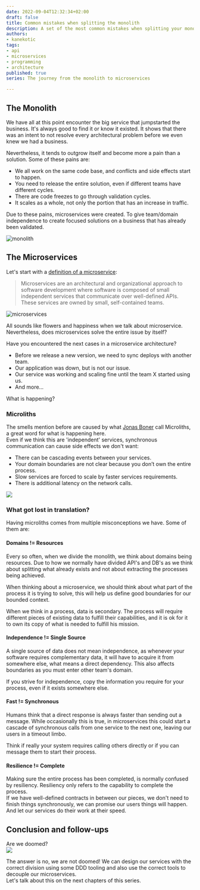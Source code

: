```yaml
---
date: 2022-09-04T12:32:34+02:00
draft: false
title: Common mistakes when splitting the monolith
description: A set of the most common mistakes when splitting your monolith into microservices
authors:
- kanekotic
tags:
- api
- microservices
- programming
- architecture
published: true
series: The journey from the monolith to microservices

---
```

## The Monolith

We have all at this point encounter the big service that jumpstarted the business. It's always good to find it or know it existed. It shows that there was an intent to not resolve every architectural problem before we even knew we had a business.

Nevertheless, it tends to outgrow itself and become more a pain than a solution. Some of these pains are:

* We all work on the same code base, and conflicts and side effects start to happen.
* You need to release the entire solution, even if different teams have different cycles.
* There are code freezes to go through validation cycles.
* It scales as a whole, not only the portion that has an increase in traffic.

Due to these pains, microservices were created. To give team/domain independence to create focused solutions on a business that has already been validated.

![monolith](https://user-images.githubusercontent.com/3071208/188307798-0e34ade4-a102-4aef-bff4-73eebc4bb358.JPG)

## The Microservices

Let's start with a [definition of a microservice](https://aws.amazon.com/microservices/):

> Microservices are an architectural and organizational approach to software development where software is composed of small independent services that communicate over well-defined APIs. These services are owned by small, self-contained teams.

![microservices](https://user-images.githubusercontent.com/3071208/188307797-7c30c8cb-bff7-4755-822b-7cf469cba372.JPG)

All sounds like flowers and happiness when we talk about microservice. Nevertheless, does microservices solve the entire issue by itself?

Have you encountered the next cases in a microservice architecture?

* Before we release a new version, we need to sync deploys with another team.
* Our application was down, but is not our issue.
* Our service was working and scaling fine until the team X started using us.
* And more…

What is happening?

### Microliths

The smells mention before are caused by what [Jonas Boner](http://jonasboner.com/) call Microliths, a great word for what is happening here.  
Even if we think this are 'independent' services, synchronous communication can cause side effects we don't want:

* There can be cascading events between your services.
* Your domain boundaries are not clear because you don’t own the entire process.
* Slow services are forced to scale by faster services requirements.
* There is additional latency on the network calls.

![](https://microlithalternatives.kanekotic.com/images/microliths.jpg)

### What got lost in translation?

Having microliths comes from multiple misconceptions we have. Some of them are:

#### Domains != Resources

Every so often, when we divide the monolith, we think about domains being resources. Due to how we normally have divided API's and DB's as we think about splitting what already exists and not about extracting the processes being achieved.

When thinking about a microservice, we should think about what part of the process it is trying to solve, this will help us define good boundaries for our bounded context.

When we think in a process, data is secondary. The process will require different pieces of existing data to fulfill their capabilities, and it is ok for it to own its copy of what is needed to fulfill his mission.

#### Independence != Single Source

A single source of data does not mean independence, as whenever your software requires complementary data, it will have to acquire it from somewhere else, what means a direct  dependency. This also affects boundaries as you must enter other team's domain.

If you strive for independence, copy the information you require for your process, even if it exists somewhere else.

#### Fast != Synchronous

Humans think that a direct response is always faster than sending out a message. While occasionally this is true, in microservices this could start a cascade of synchronous calls from one service to the next one, leaving our users in a timeout limbo.

Think if really your system requires calling others directly or if you can message them to start their process.

#### Resilience != Complete

Making sure the entire process has been completed, is normally confused by resiliency. Resiliency only refers to the capability to complete the process.   
If we have well-defined contracts in between our pieces, we don't need to finish things synchronously, we can promise our users things will happen. And let our services do their work at their speed.

## Conclusion and follow-ups

Are we doomed?  
![](https://microlithalternatives.kanekotic.com/images/timetopanic.jpg)

The answer is no, we are not doomed! We can design our services with the correct division using some DDD tooling and also use the correct tools to decouple our microservices.  
Let's talk about this on the next chapters of this series.